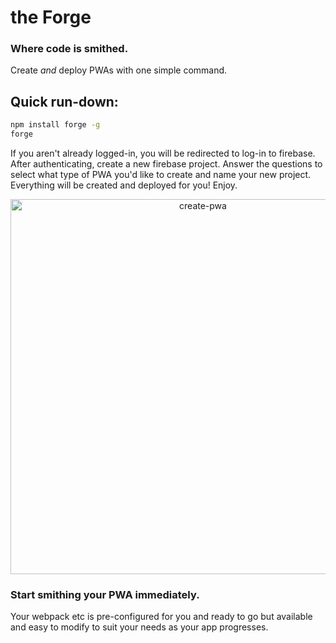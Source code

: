 # the Forge
### Where code is smithed.

Create *and* deploy PWAs with one simple command.

## Quick run-down:
```sh
npm install forge -g
forge
```
If you aren't already logged-in, you will be redirected to log-in to firebase. After authenticating, create a new firebase project.
Answer the questions to select what type of PWA you'd like to create and name your new project.
Everything will be created and deployed for you! Enjoy.

<p align='center'>
<img src='https://media.giphy.com/media/1o1it23WX6yX85KOiB/giphy.gif' width='600' alt='create-pwa'>
</p>

### Start smithing your PWA immediately.

Your webpack etc is pre-configured for you and ready to go but available and easy to modify to suit your needs as your app progresses.
